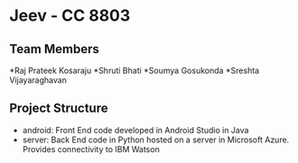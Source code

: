 # Jeev - CC 8803

## Team Members 
*Raj Prateek Kosaraju
*Shruti Bhati
*Soumya Gosukonda
*Sreshta Vijayaraghavan

## Project Structure  
* android: Front End code developed in Android Studio in Java
* server: Back End code in Python hosted on a server in Microsoft Azure. Provides connectivity to IBM Watson

